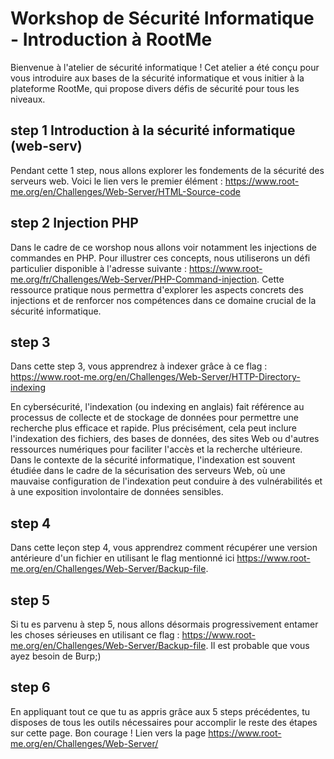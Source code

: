 # Workshop de Sécurité Informatique - Introduction à RootMe
Bienvenue à l'atelier de sécurité informatique ! Cet atelier a été conçu pour vous introduire aux bases de la sécurité informatique et vous initier à la plateforme RootMe, qui propose divers défis de sécurité pour tous les niveaux.

## step 1 Introduction à la sécurité informatique (web-serv)
Pendant cette 1 step, nous allons explorer les fondements de la sécurité des serveurs web. Voici le lien vers le premier élément : 
https://www.root-me.org/en/Challenges/Web-Server/HTML-Source-code

## step 2 Injection PHP
Dans le cadre de ce worshop nous allons voir notamment les injections de commandes en PHP. 
Pour illustrer ces concepts, nous utiliserons un défi particulier disponible à l'adresse suivante : 
https://www.root-me.org/fr/Challenges/Web-Server/PHP-Command-injection. 
Cette ressource pratique nous permettra d'explorer les aspects concrets des injections et de renforcer nos compétences dans ce domaine crucial de la sécurité informatique.

## step 3
Dans cette step 3, vous apprendrez à indexer grâce à ce flag : 
https://www.root-me.org/en/Challenges/Web-Server/HTTP-Directory-indexing

En cybersécurité, l'indexation (ou indexing en anglais) fait référence au processus de collecte et de stockage de données pour permettre une recherche plus efficace et rapide. Plus précisément, cela peut inclure l'indexation des fichiers, des bases de données, des sites Web ou d'autres ressources numériques pour faciliter l'accès et la recherche ultérieure. Dans le contexte de la sécurité informatique, l'indexation est souvent étudiée dans le cadre de la sécurisation des serveurs Web, où une mauvaise configuration de l'indexation peut conduire à des vulnérabilités et à une exposition involontaire de données sensibles.

## step 4
Dans cette leçon step 4, vous apprendrez comment récupérer une version antérieure d'un fichier en utilisant le flag mentionné ici
https://www.root-me.org/en/Challenges/Web-Server/Backup-file.

## step 5
Si tu es parvenu à step 5, nous allons désormais progressivement entamer les choses sérieuses en utilisant ce flag : 
https://www.root-me.org/en/Challenges/Web-Server/Backup-file. 
Il est probable que vous ayez besoin de Burp;)

## step 6 
En appliquant tout ce que tu as appris grâce aux 5 steps précédentes, tu disposes de tous les outils nécessaires pour accomplir le reste des étapes sur cette page. Bon courage ! Lien vers la page
https://www.root-me.org/en/Challenges/Web-Server/
